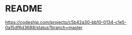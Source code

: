 # README #


https://codeship.com/projects/c5b42a30-bb10-0134-c1e5-0a15df6d3688/status?branch=master